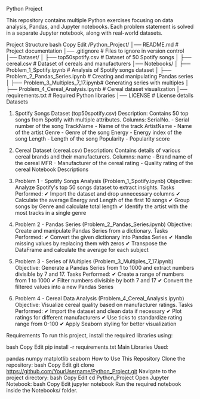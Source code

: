 Python Project

This repository contains multiple Python exercises focusing on data analysis, Pandas, and Jupyter notebooks. Each problem statement is solved in a separate Jupyter notebook, along with real-world datasets.

Project Structure
bash
Copy
Edit
/Python_Project/
│── README.md                # Project documentation
│── .gitignore               # Files to ignore in version control
│── Dataset/
│   ├── top50spotify.csv     # Dataset of 50 Spotify songs
│   ├── cereal.csv           # Dataset of cereals and manufacturers
│── Notebooks/
│   ├── Problem_1_Spotify.ipynb       # Analysis of Spotify songs dataset
│   ├── Problem_2_Pandas_Series.ipynb # Creating and manipulating Pandas series
│   ├── Problem_3_Multiples_7_17.ipynb# Generating series with multiples
│   ├── Problem_4_Cereal_Analysis.ipynb # Cereal dataset visualization
│── requirements.txt         # Required Python libraries
│── LICENSE                  # License details
Datasets
1. Spotify Songs Dataset (top50spotify.csv)
Description: Contains 50 top songs from Spotify with multiple attributes.
Columns:
SerialNo. - Serial number of the song
TrackName - Name of the track
ArtistName - Name of the artist
Genre - Genre of the song
Energy - Energy index of the song
Length - Length of the song
Popularity - Popularity score
2. Cereal Dataset (cereal.csv)
Description: Contains details of various cereal brands and their manufacturers.
Columns:
name - Brand name of the cereal
MFR - Manufacturer of the cereal
rating - Quality rating of the cereal
Notebook Descriptions
1. Problem 1 - Spotify Songs Analysis (Problem_1_Spotify.ipynb)
Objective: Analyze Spotify's top 50 songs dataset to extract insights.
Tasks Performed:
✔ Import the dataset and drop unnecessary columns
✔ Calculate the average Energy and Length of the first 10 songs
✔ Group songs by Genre and calculate total length
✔ Identify the artist with the most tracks in a single genre

2. Problem 2 - Pandas Series (Problem_2_Pandas_Series.ipynb)
Objective: Create and manipulate Pandas Series from a dictionary.
Tasks Performed:
✔ Convert the given dictionary into Pandas Series
✔ Handle missing values by replacing them with zeros
✔ Transpose the DataFrame and calculate the average for each subject

3. Problem 3 - Series of Multiples (Problem_3_Multiples_7_17.ipynb)
Objective: Generate a Pandas Series from 1 to 1000 and extract numbers divisible by 7 and 17.
Tasks Performed:
✔ Create a range of numbers from 1 to 1000
✔ Filter numbers divisible by both 7 and 17
✔ Convert the filtered values into a new Pandas Series

4. Problem 4 - Cereal Data Analysis (Problem_4_Cereal_Analysis.ipynb)
Objective: Visualize cereal quality based on manufacturer ratings.
Tasks Performed:
✔ Import the dataset and clean data if necessary
✔ Plot ratings for different manufacturers
✔ Use ticks to standardize rating range from 0-100
✔ Apply Seaborn styling for better visualization

Requirements
To run this project, install the required libraries using:

bash
Copy
Edit
pip install -r requirements.txt
Main Libraries Used:

pandas
numpy
matplotlib
seaborn
How to Use This Repository
Clone the repository:
bash
Copy
Edit
git clone https://github.com/YourUsername/Python_Project.git
Navigate to the project directory:
bash
Copy
Edit
cd Python_Project
Open Jupyter Notebook:
bash
Copy
Edit
jupyter notebook
Run the required notebook inside the Notebooks/ folder.
